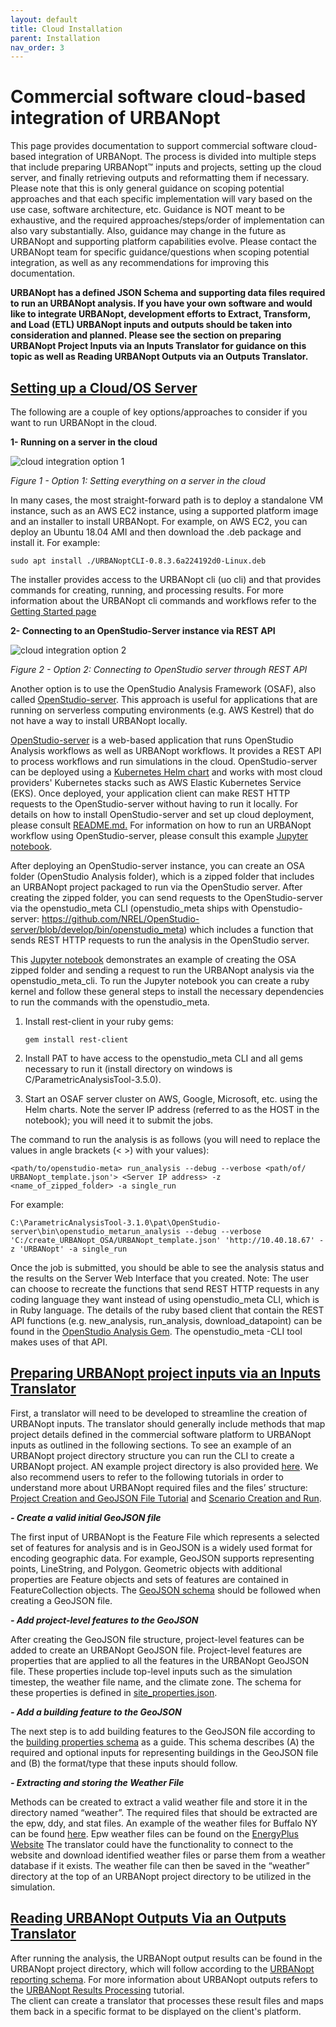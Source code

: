 ```yaml
---
layout: default
title: Cloud Installation
parent: Installation
nav_order: 3
---
```


# **Commercial software cloud-based integration of URBANopt** 

This page provides documentation to support commercial software cloud-based integration of URBANopt. The process is divided into multiple steps that include preparing URBANopt™ inputs and projects, setting up the cloud server, and finally retrieving outputs and reformatting them if necessary. Please note that this is only general guidance on scoping potential approaches and that each specific implementation will vary based on the use case, software architecture, etc. Guidance is NOT meant to be exhaustive, and the required approaches/steps/order of implementation can also vary substantially. Also, guidance may change in the future as URBANopt and supporting platform capabilities evolve. Please contact the URBANopt team for specific guidance/questions when scoping potential integration, as well as any recommendations for improving this documentation.

**URBANopt has a defined JSON Schema and supporting data files required to run an URBANopt analysis.  If you have your own software and would like to integrate URBANopt, development efforts to Extract, Transform, and Load (ETL) URBANopt inputs and outputs should be taken into consideration and planned. Please see the section on preparing URBANopt Project Inputs via an Inputs Translator for guidance on this topic as well as Reading URBANopt Outputs via an Outputs Translator.**



## <u>**Setting up a Cloud/OS Server**</u>

The following are a couple of key options/approaches to consider if you want to run URBANopt in the cloud.

**1-	Running on a server in the cloud**

![cloud integration option 1](../../doc_files/cloud_integration_option_1.jpg)

*Figure 1 - Option 1: Setting everything on a server in the cloud*

In many cases, the most straight-forward path is to deploy a standalone VM instance, such as an AWS EC2 instance, using a supported platform image and an installer to install URBANopt. For example, on AWS EC2, you can deploy an Ubuntu 18.04 AMI and then download the .deb package and install it. For example:

```terminal
sudo apt install ./URBANoptCLI-0.8.3.6a224192d0-Linux.deb
```

The installer provides access to the URBANopt cli (uo cli) and that provides commands for creating, running, and processing results. For more information about the URBANopt cli commands and workflows refer to the [Getting Started page](https://docs.urbanopt.net/getting_started/getting_started.html)


**2- Connecting to an OpenStudio-Server instance via REST API**

![cloud integration option 2](../../doc_files/cloud_integration_option_2.jpg)

*Figure 2 - Option 2: Connecting to OpenStudio server through REST API*

Another option is to use the OpenStudio Analysis Framework (OSAF), also called [OpenStudio-server](https://github.com/NREL/OpenStudio-server).  This approach is useful for applications that are running on serverless computing environments (e.g. AWS Kestrel) that do not have a way to install URBANopt locally. 

[OpenStudio-server](https://github.com/NREL/OpenStudio-server) is a web-based application that runs OpenStudio Analysis workflows as well as URBANopt workflows. It provides a REST API to process workflows and run simulations in the cloud. OpenStudio-server can be deployed using a  [Kubernetes Helm chart](https://github.com/NREL/OpenStudio-server-helm) and works with most cloud providers' Kubernetes stacks such as AWS Elastic Kubernetes Service (EKS). Once deployed, your application client can make REST HTTP requests to the OpenStudio-server without having to run it locally.  For details on how to install OpenStudio-server and set up cloud deployment, please consult [README.md.](https://github.com/NREL/OpenStudio-server-helm/#readme) For information on how to run an URBANopt workflow using OpenStudio-server, please consult this example [Jupyter notebook](https://github.com/NREL/docker-openstudio-jupyter/blob/openstudio/notebooks/create_URBANopt_OSA.ipynb).

After deploying an OpenStudio-server instance, you can create an OSA folder (OpenStudio Analysis folder), which is a zipped folder that includes an URBANopt project packaged to run via the OpenStudio server. After creating the zipped folder, you can send requests to the OpenStudio-server via the openstudio_meta CLI (openstudio_meta ships with Openstudio-server: https://github.com/NREL/OpenStudio-server/blob/develop/bin/openstudio_meta) which includes a function that sends REST HTTP requests to run the analysis in the OpenStudio server.

This  [Jupyter notebook](https://github.com/NREL/docker-openstudio-jupyter/blob/openstudio/notebooks/create_URBANopt_OSA.ipynb) demonstrates an example of creating the OSA zipped folder and sending a request to run the URBANopt analysis via the openstudio_meta_cli.  To run the Jupyter notebook you can create a ruby kernel and follow these general steps to install the necessary dependencies to run the commands with the openstudio_meta.

1. Install rest-client in your ruby gems:

   ```terminal
   gem install rest-client
   ```

2.	Install PAT to have access to the openstudio_meta CLI and all gems necessary to run it (install directory on windows is  C/ParametricAnalysisTool-3.5.0).

3.	Start an OSAF server cluster on AWS, Google, Microsoft, etc. using the Helm charts. Note the server IP address (referred to as the HOST in the notebook); you will need it to submit the jobs.

The command to run the analysis is as follows (you will need to replace the values in angle brackets (< >) with your values):


```terminal
<path/to/openstudio-meta> run_analysis --debug --verbose <path/of/ URBANopt_template.json'> <Server IP address> -z <name_of_zipped_folder> -a single_run
```

For example:

```terminal
C:\ParametricAnalysisTool-3.1.0\pat\OpenStudio-server\bin\openstudio_metarun_analysis --debug --verbose 'C:/create_URBANopt_OSA/URBANopt_template.json' 'http://10.40.18.67' -z 'URBANopt' -a single_run
```
Once the job is submitted, you should be able to see the analysis status and the results on the Server Web Interface that you created. 
Note: The user can choose to recreate the functions that send REST HTTP requests in any coding language they want instead of using openstudio_meta CLI, which is in Ruby language. The details of the ruby based client that contain the REST API functions (e.g. new_analysis, run_analysis, download_datapoint) can be found in the [OpenStudio Analysis Gem](https://github.com/NREL/OpenStudio-analysis-gem/blob/develop/lib/openstudio/analysis/server_api.rb). The openstudio_meta -CLI tool makes uses of that API.


## <u>**Preparing URBANopt project inputs via an Inputs Translator**</u>

First, a translator will need to be developed to streamline the creation of URBANopt inputs. The translator should generally include methods that map project details defined in the commercial software platform to URBANopt inputs as outlined in the following sections.   To see an example of an URBANopt project directory structure you can run the CLI to create a URBANopt project. AN example project directory is also provided [here](https://github.com/urbanopt/urbanopt-example-geojson-project/tree/develop/example_project). We also recommend users to refer to the following tutorials in order to understand more about URBANopt required files and the files’ structure:   [Project Creation and GeoJSON File Tutorial](https://urbanopt-tutorial.s3.amazonaws.com/videos/05_CreateProject.mp4)  and  [Scenario Creation and Run](https://urbanopt-tutorial.s3.amazonaws.com/videos/06_CreateRunScenario.mp4). 


***- Create a valid initial GeoJSON file***

The first input of URBANopt is the Feature File which represents a selected set of features for analysis and is in GeoJSON is a widely used format for encoding geographic data. For example, GeoJSON supports representing points, LineString, and Polygon. Geometric objects with additional properties are Feature objects and sets of features are contained in FeatureCollection objects. The [GeoJSON schema](https://github.com/urbanopt/urbanopt-geojson-gem/blob/develop/lib/urbanopt/geojson/schema/geojson_schema.json) should be followed when creating a GeoJSON file.


***- Add project-level features to the GeoJSON***

After creating the GeoJSON file structure, project-level features can be added to create an URBANopt GeoJSON file. Project-level features are properties that are applied to all the features in the URBANopt GeoJSON file. These properties include top-level inputs such as the simulation timestep, the weather file name, and the climate zone. The schema for these properties is defined in [site_properties.json](https://github.com/urbanopt/urbanopt-geojson-gem/blob/develop/lib/urbanopt/geojson/schema/site_properties.json).

***- Add a building feature to the GeoJSON***

The next step is to add building features to the GeoJSON file according to the [building properties schema](https://github.com/urbanopt/urbanopt-geojson-gem/blob/develop/lib/urbanopt/geojson/schema/building_properties.json) as a guide. This schema describes (A) the required and optional inputs for representing buildings in the GeoJSON file and (B) the format/type that these inputs should follow.

***- Extracting and storing the Weather File***

Methods can be created to extract a valid weather file and store it in the directory named “weather”. The required files that should be extracted are the epw, ddy, and stat files. An example of the weather files for Buffalo NY can be found [here](https://github.com/urbanopt/urbanopt-cli/tree/develop/example_files/weather). Epw weather files can be found on the [EnergyPlus Website](https://energyplus.net/weather) The translator could have the functionality to connect to the website and download identified weather files or parse them from a weather database if it exists. The weather file can then be saved in the “weather” directory at the top of an URBANopt project directory to be utilized in the simulation.

## <u>**Reading URBANopt Outputs Via an Outputs Translator**</u>

After running the analysis, the URBANopt output results can be found in the URBANopt project directory, which will follow according to the [URBANopt reporting schema](https://github.com/urbanopt/urbanopt-reporting-gem/tree/develop/lib/urbanopt/reporting/default_reports/schema). For more information about URBANopt outputs refers to the [URBANopt Results Processing](https://urbanopt-tutorial.s3.amazonaws.com/videos/07a_PostProcess.mp4) tutorial.  
The client can create a translator that processes these result files and maps them back in a specific format to be displayed on the client's platform.
